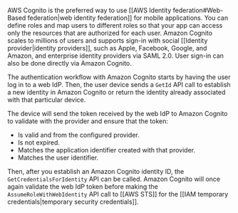 AWS Cognito is the preferred way to use [[AWS Identity federation#Web-Based federation|web identity federation]] for mobile applications. You can define roles and map users to different roles so that your app can access only the resources that are authorized for each user. Amazon Cognito scales to millions of users and supports sign-in with social [[Identity provider|identity providers]], such as Apple, Facebook, Google, and Amazon, and enterprise identity providers via SAML 2.0. User sign-in can also be done directly via Amazon Cognito.

The authentication workflow with Amazon Cognito starts by having the user log in to a web IdP. Then, the user device sends a `GetId` API call to establish a new identity in Amazon Cognito or return the identity already associated with that particular device. 

The device will send the token received by the web IdP to Amazon Cognito to validate with the provider and ensure that the token: 

- Is valid and from the configured provider.
- Is not expired.
- Matches the application identifier created with that provider.
- Matches the user identifier.

Then, after you establish an Amazon Cognito identity ID, the `GetCredentialsForIdentity` API can be called. Amazon Cognito will once again validate the web IdP token before making the `AssumeRoleWithWebIdentity` API call to [[AWS STS]] for the [[IAM temporary credentials|temporary security credentials]].